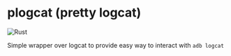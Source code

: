 # plogcat (pretty logcat)

![Rust](https://github.com/DoumanAsh/plogcat/workflows/Rust/badge.svg?branch=master)

Simple wrapper over logcat to provide easy way to interact with `adb logcat`
